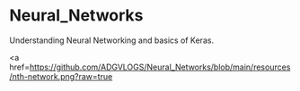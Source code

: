 # Neural_Networks
Understanding Neural Networking and basics of Keras.

<a href=https://github.com/ADGVLOGS/Neural_Networks/blob/main/resources/nth-network.png?raw=true </a>
